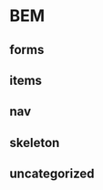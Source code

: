BEM
===
forms
---------------------

items
---------------------

nav
---------------------

skeleton
---------------------

uncategorized
---------------------
